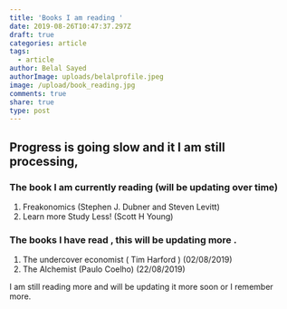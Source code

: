 ```yaml
---
title: 'Books I am reading '
date: 2019-08-26T10:47:37.297Z
draft: true
categories: article
tags:
  - article
author: Belal Sayed
authorImage: uploads/belalprofile.jpeg
image: /upload/book_reading.jpg
comments: true
share: true
type: post
---
```

 	

## Progress is going slow and it I am still processing, 

### The book I am currently reading (will be updating over time)

1. Freakonomics (Stephen J. Dubner and Steven Levitt)
2. Learn more Study Less! (Scott H Young)



### The books I have read , this will be updating more .

1.  The undercover economist (  Tim Harford )  (02/08/2019)
2.  The Alchemist  (Paulo Coelho) (22/08/2019)



I am still reading more and will be updating it more soon or I remember more.
